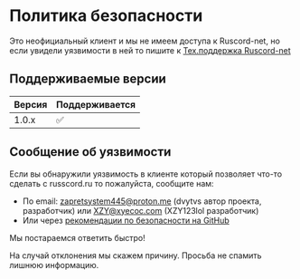 # Политика безопасности

Это неофициальный клиент и мы не имеем доступа к Ruscord-net, но если увидели уязвимости в ней то пишите к [Тех.поддержка Ruscord-net](support@ruscord.net)

## Поддерживаемые версии

| Версия | Поддерживается    |
| ------ | ----------------- |        
| 1.0.x  | :white_check_mark:|

## Сообщение об уязвимости

Если вы обнаружили уязвимость в клиенте который позволяет что-то сделать с russcord.ru то пожалуйста, сообщите нам:

- По email: zapretsystem445@proton.me (dvytvs автор проекта, разработчик) или XZY@xyecoc.com (XZY123lol разработчик)
- Или через [рекомендации по безопасности на GitHub](https://github.com/dvytvs/Ruscord-net-Linux/security/advisories)

Мы постараемся ответить быстро!

На случай отклонения мы скажем причину. Просьба не спамить лишнюю информацию.
